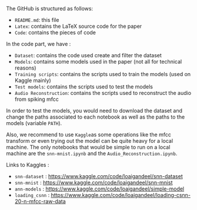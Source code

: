 The GitHub is structured as follows:

- `README.md`: this file
- `Latex`: contains the LaTeX source code for the paper
- `Code`: contains the pieces of code

In the code part, we have : 
- `Dataset`: contains the code used create and filter the dataset
- `Models`: contains some models used in the paper (not all for technical reasons)
- `Training scripts`: contains the scripts used to train the models (used on Kaggle mainly)
- `Test models`: contains the scripts used to test the models
- `Audio Reconstruction`: contains the scripts used to reconstruct the audio from spiking mfcc

In order to test the models, you would need to download the dataset and change the paths associated to each notebook as well as the paths to the models (variable ```PATH```).

Also, we recommend to use ```Kaggle```as some operations like the mfcc transform or even trying out the model can be quite heavy for a local machine. The only notebooks that would be simple to run on a local machine are the ```snn-mnist.ipynb``` and the ```Audio_Reconstruction.ipynb```.

Links to Kaggles : 

- ```snn-dataset``` : https://www.kaggle.com/code/loaigandeel/snn-dataset
- ```snn-mnist``` : https://www.kaggle.com/code/loaigandeel/snn-mnist
- ```ann-models``` : https://www.kaggle.com/code/loaigandeel/simple-model
- ```loading_csnn``` : https://www.kaggle.com/code/loaigandeel/loading-csnn-20-n-mfcc-raw-data
